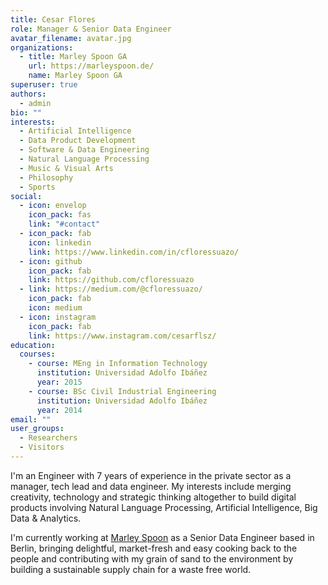 ```yaml
---
title: Cesar Flores
role: Manager & Senior Data Engineer
avatar_filename: avatar.jpg
organizations:
  - title: Marley Spoon GA
    url: https://marleyspoon.de/
    name: Marley Spoon GA
superuser: true
authors:
  - admin
bio: ""
interests:
  - Artificial Intelligence
  - Data Product Development
  - Software & Data Engineering
  - Natural Language Processing
  - Music & Visual Arts
  - Philosophy
  - Sports
social:
  - icon: envelop
    icon_pack: fas
    link: "#contact"
  - icon_pack: fab
    icon: linkedin
    link: https://www.linkedin.com/in/cfloressuazo/
  - icon: github
    icon_pack: fab
    link: https://github.com/cfloressuazo
  - link: https://medium.com/@cfloressuazo/
    icon_pack: fab
    icon: medium
  - icon: instagram
    icon_pack: fab
    link: https://www.instagram.com/cesarflsz/
education:
  courses:
    - course: MEng in Information Technology
      institution: Universidad Adolfo Ibáñez
      year: 2015
    - course: BSc Civil Industrial Engineering
      institution: Universidad Adolfo Ibáñez
      year: 2014
email: ""
user_groups:
  - Researchers
  - Visitors
---
```

I'm an Engineer with 7 years of experience in the private sector as a manager, tech lead and data engineer. My interests include merging creativity, technology and strategic thinking altogether to build digital products involving Natural Language Processing, Artificial Intelligence, Big Data & Analytics.

I'm currently working at [Marley Spoon](https://marleyspoon.de/) as a Senior Data Engineer based in Berlin, bringing delightful, market-fresh and easy cooking back to the people and contributing with my grain of sand to the environment by building a sustainable supply chain for a waste free world.
